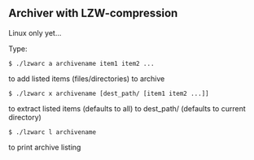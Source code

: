 ## Archiver with LZW-compression

Linux only yet...

Type:

`$ ./lzwarc a archivename item1 item2 ...`

to add listed items (files/directories) to archive

`$ ./lzwarc x archivename [dest_path/ [item1 item2 ...]]`

to extract listed items (defaults to all) to dest_path/ (defaults to current directory)

`$ ./lzwarc l archivename`

to print archive listing
